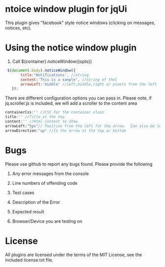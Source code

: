 # ntoice window plugin for jqUi

This plugin gives "facebook" style notice windows (clicking on messages, notices, etc).

# Using the notice window plugin

1) Call $(container).noticeWindow({opts})



```js
 $(document.body).noticeWindow({
       title:'Notifications', //string
       content:'This is a sample', //string of thml
       arrowLeft:'middle' //left,middle,right or pixels from the left
   });

 ```
 
There are different configuration options you can pass in.  Please note, if jq.scroller.js is included, we will add a scroller to the content area

```js
containerCss:'' //CSS for the container class
title:'' //Title at the top
content:'' //Html content to show
arrowLeft:"5px"// Position from the left for the arrow.  Can also be left/middle/right
arrowDirection:"up" //Is the arrow at the top or bottom
```


# Bugs

Please use github to report any bugs found.  Please provide the following

1. Any error messages from the console

2. Line numbers of offending code

3. Test cases

4. Description of the Error

5. Expected result

6. Browser/Device you are testing on


# License

All plugins are licensed under the terms of the MIT License, see the included license.txt file.